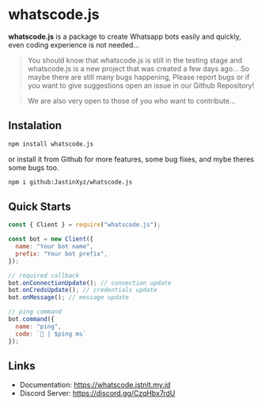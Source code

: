 # whatscode.js

**whatscode.js** is a package to create Whatsapp bots easily and quickly, even coding experience is not needed...

> You should know that whatscode.js is still in the testing stage and whatscode.js is a new project that was created a few days ago... So maybe there are still many bugs happening, Please report bugs or if you want to give suggestions open an issue in our Github Repository!

> We are also very open to those of you who want to contribute...

## Instalation

```bash
npm install whatscode.js
```

or install it from Github for more features, some bug fixes, and mybe theres some bugs too.

```bash
npm i github:JastinXyz/whatscode.js
```

## Quick Starts

```js
const { Client } = require("whatscode.js");

const bot = new Client({
  name: "Your bot name",
  prefix: "Your bot prefix",
});

// required callback
bot.onConnectionUpdate(); // connection update
bot.onCredsUpdate(); // credentials update
bot.onMessage(); // message update

// ping command
bot.command({
  name: "ping",
  code: `🏓 | $ping ms`
});
```

## Links
- Documentation: https://whatscode.jstnlt.my.id
- Discord Server: https://discord.gg/CzqHbx7rdU
